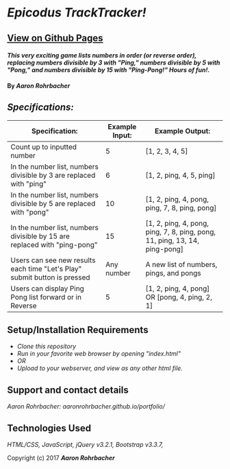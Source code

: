 # _Epicodus TrackTracker!_
## [View on Github Pages](https://aaronrohrbacher.github.io/PingPong/)

#### _This very exciting game lists numbers in order (or reverse order), replacing numbers divisible by 3 with "Ping," numbers divisible by 5 with "Pong," and numbers divisible by 15 with "Ping-Pong!" Hours of fun!._

#### By _**Aaron Rohrbacher**_

## _Specifications:_

| Specification:                                                            | Example Input: | Example Output:                                                            |
|---------------------------------------------------------------------------|----------------|----------------------------------------------------------------------------|
| Count up to inputted number                                               | 5              | [1, 2, 3, 4, 5]                                                            |
| In the number list, numbers divisible by 3 are replaced with "ping"       | 6              | [1, 2, ping, 4, 5, ping]                                                   |
| In the number list, numbers divisible by 5 are replaced with "pong"       | 10             | [1, 2, ping, 4, pong, ping, 7, 8, ping, pong]                              |
| In the number list, numbers divisible by 15 are replaced with "ping-pong" | 15             | [1, 2, ping, 4, pong, ping, 7, 8, ping, pong, 11, ping, 13, 14, ping-pong] |
|Users can see new results each time "Let's Play" submit button is pressed |Any number |A new list of numbers, pings, and pongs |
|Users can display Ping Pong list forward or in Reverse |5 | [1, 2, ping, 4, pong] OR [pong, 4, ping, 2, 1] |

## Setup/Installation Requirements

* _Clone this repository_
* _Run in your favorite web browser by opening "index.html"_
* _OR_
* _Upload to your webserver, and view as any other html file._


## Support and contact details

_Aaron Rohrbacher: aaronrohrbacher.github.io/portfolio/_

## Technologies Used

_HTML/CSS, JavaScript, jQuery v3.2.1, Bootstrap v3.3.7,_

Copyright (c) 2017 **_Aaron Rohrbacher_**
